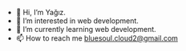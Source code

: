 - 👋 Hi, I’m Yağız.
- 👀 I’m interested in web development.
- 🌱 I’m currently learning web development.
- 📫 How to reach me bluesoul.cloud2@gmail.com
